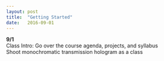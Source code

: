 ```yaml
---
layout: post
title:  "Getting Started"
date:   2016-09-01
---
```

**9/1**
<br>
Class Intro: Go over the course agenda, projects, and syllabus
<br>
Shoot monochromatic transmission hologram as a class
